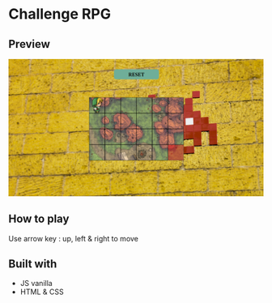 # Challenge RPG

## Preview

![Preview website](./img/preview.png)

## How to play

Use arrow key : up, left & right to move

## Built with

- JS vanilla
- HTML & CSS
